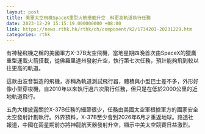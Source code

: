 ```yaml
---
layout: post
title: 美軍太空飛機SpaceX重型火箭搭載升空　料更高軌道執行任務
date: 2023-12-29 15:15:19.000000000 +08:00
link: https://news.rthk.hk/rthk/ch/component/k2/1734201-20231229.htm
categories: rthk
---
```


有神秘飛機之稱的美國軍方X-37B太空飛機，當地星期四晚首次由SpaceX的獵鷹重型運載火箭搭載，從佛羅里達州發射升空，執行第七次任務，預計能夠飛到較以往更高的軌道。

這款由波音製造的飛機，亦稱為軌道測試飛行器，體積與小型巴士差不多，外形好像小型穿梭機，自2010年以來執行過六次飛行任務，但只是在低於2000公里的近地軌道飛行。

五角大樓披露關於X-37B任務的細節很少，任務由美國太空軍根據軍方的國家安全太空發射計劃執行。外界預料，X-37B至少會到2026年6月才重返地球。路透社報道，中國在兩星期前亦將神龍航天器發射升空，顯示中美太空競賽日益激烈。
